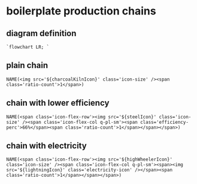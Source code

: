 # boilerplate production chains

## diagram definition

```
`flowchart LR; `
```

## plain chain

```
NAME(<img src='${charcoalKilnIcon}' class='icon-size' /><span class='ratio-count'>1</span>)
```

## chain with lower efficiency

```
NAME(<span class='icon-flex-row'><img src='${steelIcon}' class='icon-size' /><span class='icon-flex-col q-pl-sm'><span class='efficiency-perc'>66%</span><span class='ratio-count'>1</span></span></span>)
```

## chain with electricity

```
NAME(<span class='icon-flex-row'><img src='${highWheelerIcon}' class='icon-size' /><span class='icon-flex-col q-pl-sm'><span><img src='${lightningIcon}' class='electricity-icon' /></span><span class='ratio-count'>1</span></span></span>)
```
